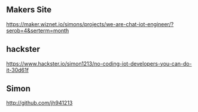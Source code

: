 ## Makers Site

https://maker.wiznet.io/simons/projects/we-are-chat-iot-engineer/?serob=4&serterm=month  


## hackster   

https://www.hackster.io/simon1213/no-coding-iot-developers-you-can-do-it-30d61f  

## Simon 

http://github.com/jh941213
